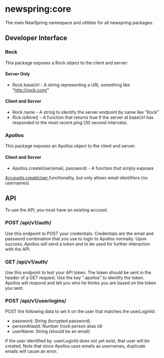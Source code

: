 # newspring:core
The main NewSpring namespace and utilities for all newspring packages.

## Developer Interface

### Rock

This package exposes a Rock object to the client and server:

#### Server Only

* Rock.baseUrl - A string representing a URL something like "http://rock.com/"

#### Client and Server

* Rock.name - A string to identify the server endpoint by name like "Rock"
* Rick.isAlive() - A function that returns true if the server at baseUrl has
responded to the most recent ping (30 second intervals).

### Apollos

This package exposes an Apollos object to the client and server:

#### Client and Server

* Apollos.createUser(email, password) - A function that simply exposes
<a href="http://docs.meteor.com/#/full/accounts_oncreateuser">
  Accounts.createUser
</a>
functionality, but only allows email identifiers (no usernames)

## API

To use the API, you must have an existing account.

### POST /api/v1/auth/

Use this endpoint to POST your credentials. Credentials are the email and
password combination that you use to login to Apollos normally. Upon success,
Apollos will send a token and to be used for further interaction with the API.

### GET /api/v1/auth/

Use this endpoint to test your API token. The token should be sent in the header
of a GET request. Use the key ".apollos" to identify the token. Apollos
will respond and tell you who he thinks you are based on the token you sent.

### POST /api/v1/userlogins/

POST the following data to set it on the user that matches the userLoginId:

* password: String (bcrypted password)
* personAliasId: Number (rock person alias id)
* userName: String (should be an email)

If the user identified by :userLoginId does not yet exist, that user will be created. Note that since Apollos uses emails as usernames, duplicate emails will cause an error.
